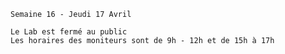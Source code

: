     Semaine 16 - Jeudi 17 Avril
    
    Le Lab est fermé au public 
    Les horaires des moniteurs sont de 9h - 12h et de 15h à 17h
   